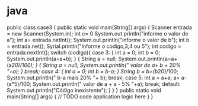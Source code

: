 # java
 public class case3 {     public static void main(String[] args) {     Scanner entrada = new Scanner(System.in);   int c= 0      System.out.println("informe o valor de a");      int a= entrada.netInt();      System.out.println("informe o valor de b");      int b = entrada.net();      Syrial.println("Informe o codigo,3,4 ou 5");         int codigo = entrada.nextInt();         switch (codigo){                          case 3:     {         int a = 0;         int b = 0;         System.out.println(a=a+b);     }     {         String a = null;         System.out.println(a=a+(a*20)/100);     }     {         String a = null;         System.out.println(" valor de a+ b + 20% "+a);     }                          break;             case 4:      {         int a = 0;         int b = b-a;     }     String b = b+(b*20)/100;                 System.out.println(" b-a mais 20% "+ b);                 break;                                 case 5:     int a = a+a;                a= a-(a*5)/100;                 System.out.println(" valor de a + a - 5% "+a);                                  break;            default:                System.out.println("Código inexistente");         }           } }     public static void main(String[] args) {         // TODO code application logic here     }      }
